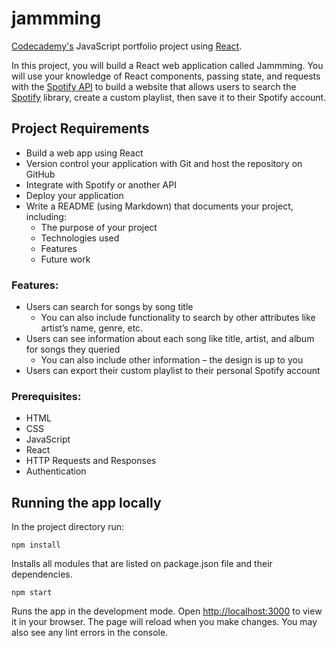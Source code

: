 # jammming
[Codecademy's](https://www.codecademy.com/learn) JavaScript portfolio project using [React](https://react.dev/).

In this project, you will build a React web application called Jammming. You will use your knowledge of React components, passing state, and requests with the [Spotify API](https://developer.spotify.com/documentation/web-api) to build a website that allows users to search the [Spotify](https://open.spotify.com/) library, create a custom playlist, then save it to their Spotify account.

## Project Requirements
- Build a web app using React
- Version control your application with Git and host the repository on GitHub
- Integrate with Spotify or another API
- Deploy your application
- Write a README (using Markdown) that documents your project, including:
  - The purpose of your project
  - Technologies used
  - Features
  - Future work

### Features:
- Users can search for songs by song title
  - You can also include functionality to search by other attributes like artist’s name, genre, etc.
- Users can see information about each song like title, artist, and album for songs they queried
  - You can also include other information – the design is up to you
- Users can export their custom playlist to their personal Spotify account

### Prerequisites:
- HTML
- CSS
- JavaScript
- React
- HTTP Requests and Responses
- Authentication

## Running the app locally
In the project directory run:

`npm install`

Installs all modules that are listed on package.json file and their dependencies.

`npm start`

Runs the app in the development mode. Open [http://localhost:3000](http://localhost:3000) to view it in your browser. The page will reload when you make changes. You may also see any lint errors in the console.